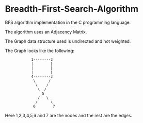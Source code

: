 # Breadth-First-Search-Algorithm

BFS algorithm implementation in the C programming language.

The algorithm uses an Adjacency Matrix.

The Graph data structure used is undirected and not weighted.

The Graph looks like the following:

                1--------2
                |        |
                |        |
                |        |              
                4--------3
                 \      /
                  \    /
                   \  /
                     5
                   /   \
                  /      \
                 6        7
               
Here 1,2,3,4,5,6 and 7 are the nodes and the rest are the edges.
